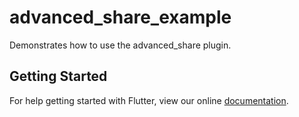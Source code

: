 # advanced_share_example

Demonstrates how to use the advanced_share plugin.

## Getting Started

For help getting started with Flutter, view our online
[documentation](https://flutter.io/).
